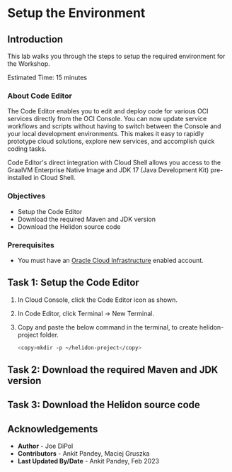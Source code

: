 # Setup the Environment

## Introduction

This lab walks you through the steps to setup the required environment for the Workshop.

Estimated Time: 15 minutes

### About Code Editor

The Code Editor enables you to edit and deploy code for various OCI services directly from the OCI Console. You can now update service workflows and scripts without having to switch between the Console and your local development environments. This makes it easy to rapidly prototype cloud solutions, explore new services, and accomplish quick coding tasks.

Code Editor's direct integration with Cloud Shell allows you access to the GraalVM Enterprise Native Image and JDK 17 (Java Development Kit) pre-installed in Cloud Shell.


### Objectives
* Setup the Code Editor
* Download the required Maven and JDK version
* Download the Helidon source code

### Prerequisites

* You must have an [Oracle Cloud Infrastructure](https://cloud.oracle.com/en_US/cloud-infrastructure) enabled account.


## Task 1: Setup the Code Editor

1. In Cloud Console, click the Code Editor icon as shown.

2. In Code Editor, click Terminal -> New Terminal.

3. Copy and paste the below command in the terminal, to create helidon-project folder.
   ```bash
   <copy>mkdir -p ~/helidon-project</copy>


## Task 2: Download the required Maven and JDK version



## Task 3: Download the Helidon source code



## Acknowledgements

* **Author** -  Joe DiPol
* **Contributors** - Ankit Pandey, Maciej Gruszka
* **Last Updated By/Date** - Ankit Pandey, Feb 2023
